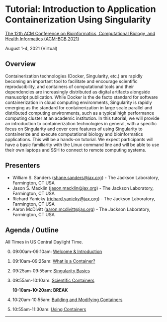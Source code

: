 # Tutorial: Introduction to Application Containerization Using Singularity

[The 12th ACM Conference on Bioinformatics, Computational Biology, and Health Informatics (ACM-BCB 2021)](https://acm-bcb.org/2021)

August 1-4, 2021 (Virtual)

## Overview

Containerization technologies (Docker, Singularity, etc.) are rapidly becoming an important tool to facilitate and encourage scientific reproducibility, and containers of computational tools and their dependencies are increasingly distributed as digital artifacts alongside manuscript publication.  While Docker is the de facto standard for software containerization in cloud computing environments, Singularity is rapidly emerging as the standard for containerization in large scale parallel and distributed computing environments, such as a typical high performance computing cluster at an academic institution.  In this tutorial, we will provide an introduction to containerization technologies in general, with a specific focus on Singularity and cover core features of using Singularity to containerize and execute computational biology and bioinformatics applications.  This will be a hands-on tutorial.  We expect participants will have a basic familiarity with the Linux command line and will be able to use their own laptops and SSH to connect to remote computing systems.

## Presenters
- William S. Sanders (shane.sanders@jax.org) - The Jackson Laboratory, Farmington, CT USA
- Jason S. Macklin (jason.macklin@jax.org) - The Jackson Laboratory, Farmington, CT USA
- Richard Yanicky (richard.yanicky@jax.org) - The Jackson Laboratory, Farmington, CT USA
- Aaron McDivitt (aaron.mcdivitt@jax.org) - The Jackson Laboratory, Farmington, CT USA

## Agenda / Outline
All Times in US Central Daylight Time.

0. 09:00am-09:10am: [Welcome & Introduction](section_00.md)
1. 09:10am-09:25am: [What is a Container?](section_01.md)
2. 09:25am-09:55am: [Singularity Basics](section_02.md)
3. 09:55am-10:10am: [Scientific Containers](section_03.md)

    **10:10am-10:20am: BREAK**

4. 10:20am-10:55am: [Building and Modifying Containers](section_04.md)
5. 10:55am-11:30am: [Using Containers](section_05.md)


***







